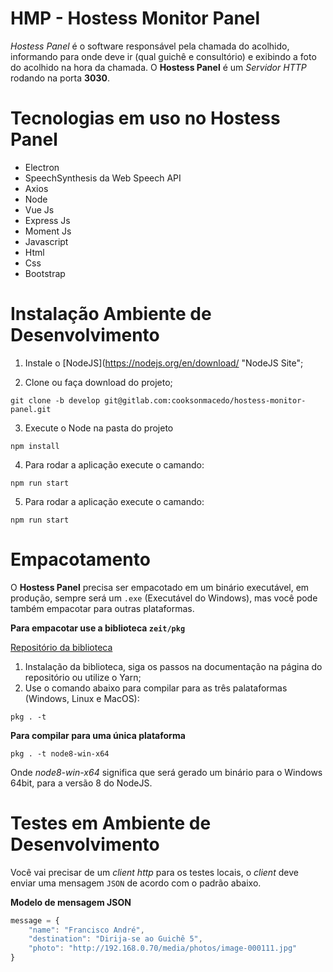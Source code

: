 # HMP - Hostess Monitor Panel

*Hostess Panel* é o software responsável pela chamada do acolhido, informando para onde deve ir (qual guichê e consultório) e exibindo a foto do acolhido na hora da chamada. 
O **Hostess Panel** é um *Servidor HTTP* rodando na porta **3030**.

# Tecnologias em uso no Hostess Panel

- Electron
- SpeechSynthesis da Web Speech API 
- Axios
- Node
- Vue Js
- Express Js
- Moment Js
- Javascript
- Html
- Css
- Bootstrap

# Instalação Ambiente de Desenvolvimento

1. Instale o [NodeJS](https://nodejs.org/en/download/ "NodeJS Site";

2. Clone ou faça download do projeto;
```
git clone -b develop git@gitlab.com:cooksonmacedo/hostess-monitor-panel.git
```

3. Execute o Node na pasta do projeto
```
npm install
```

4. Para rodar a aplicação execute o camando:
```
npm run start
```

5. Para rodar a aplicação execute o camando:
```
npm run start
```



# Empacotamento

O **Hostess Panel** precisa ser empacotado em um binário executável, em produção, sempre será um ```.exe``` (Executável do Windows),
mas você pode também empacotar para outras plataformas.

**Para empacotar use a biblioteca ```zeit/pkg```**

[Repositório da biblioteca](https://github.com/zeit/pkg "zeit/pkg's repository")

1. Instalação da biblioteca, siga os passos na documentação na página do repositório ou utilize o Yarn;
2. Use o comando abaixo para compilar para as três palataformas (Windows, Linux e MacOS):
```
pkg . -t
```
**Para compilar para uma única plataforma**

```
pkg . -t node8-win-x64
```
Onde *node8-win-x64* significa que será gerado um binário para o Windows 64bit, para a versão 8 do NodeJS.

# Testes em Ambiente de Desenvolvimento

Você vai precisar de um *client http* para os testes locais, o *client* deve enviar uma mensagem ```JSON``` de acordo com o padrão abaixo.

**Modelo de mensagem JSON**

```javascript
message = {
    "name": "Francisco André",
    "destination": "Dirija-se ao Guichê 5",
    "photo": "http://192.168.0.70/media/photos/image-000111.jpg"
}
```
